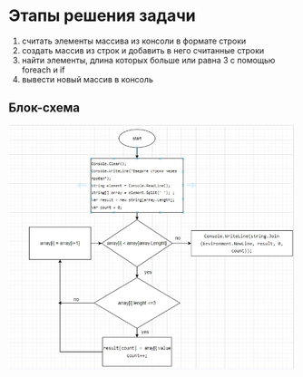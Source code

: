 # Этапы решения задачи

1. считать элементы массива из консоли в формате строки
2. создать массив из строк и добавить в него считанные строки
3. найти элементы, длина которых больше или равна 3 с помощью foreach и if
4. вывести новый массив в консоль

## Блок-схема
![Блок-схема](Picture1.jpg)